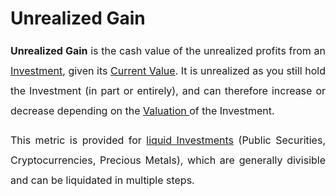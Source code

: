 # Unrealized Gain

<p style="margin-left: 0in; font-size: 15px; font-family: margin-bottom: 8pt; line-height: 200%; text-align: justify;"><span dir="ltr" style="font-size: 16px; line-height: 200%;"><strong>Unrealized Gain</strong> is the cash value of the unrealized profits from an <a href="https://support.exirio.com/en/support/solutions/articles/80000253643">Investment</a>, given its <a href="https://support.exirio.com/en/support/solutions/articles/80000527728">Current Value</a>. It is unrealized as you still hold the Investment (in part or entirely), and can therefore increase or decrease depending on the <a href="https://support.exirio.com/en/support/solutions/articles/80000388165">Valuation&nbsp;</a>of the Investment.</span></p>

<p style="margin-left: 0in; font-size: 15px; font-family: margin-bottom: 8pt; line-height: 200%; text-align: justify;"><span dir="ltr" style="font-size: 16px; line-height: 200%;">This metric is provided for <a href="https://support.exirio.com/en/support/solutions/articles/80000605394">liquid Investments</a> (Public Securities, Cryptocurrencies, Precious Metals), which are generally divisible and can be liquidated in multiple steps.&nbsp;</span></p>